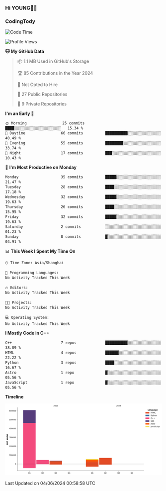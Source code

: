 <!--
**IHKYoung/IHKYoung** is a ✨ _special_ ✨ repository because its `README.md` (this file) appears on your GitHub profile.

Here are some ideas to get you started:

- 🔭 I’m currently working on ...
- 🌱 I’m currently learning ...
- 👯 I’m looking to collaborate on ...
- 🤔 I’m looking for help with ...
- 💬 Ask me about ...
- 📫 How to reach me: ...
- 😄 Pronouns: ...
- ⚡ Fun fact: ...
-->

### Hi YOUNG👋🏻


### CodingTody
<!--START_SECTION:waka-->
![Code Time](http://img.shields.io/badge/Code%20Time-42%20hrs%2023%20mins-blue)

![Profile Views](http://img.shields.io/badge/Profile%20Views-0-blue)

**🐱 My GitHub Data** 

> 📦 1.1 MB Used in GitHub's Storage 
 > 
> 🏆 85 Contributions in the Year 2024
 > 
> 🚫 Not Opted to Hire
 > 
> 📜 27 Public Repositories 
 > 
> 🔑 9 Private Repositories 
 > 
**I'm an Early 🐤** 

```text
🌞 Morning                25 commits          ████░░░░░░░░░░░░░░░░░░░░░   15.34 % 
🌆 Daytime                66 commits          ██████████░░░░░░░░░░░░░░░   40.49 % 
🌃 Evening                55 commits          ████████░░░░░░░░░░░░░░░░░   33.74 % 
🌙 Night                  17 commits          ███░░░░░░░░░░░░░░░░░░░░░░   10.43 % 
```
📅 **I'm Most Productive on Monday** 

```text
Monday                   35 commits          █████░░░░░░░░░░░░░░░░░░░░   21.47 % 
Tuesday                  28 commits          ████░░░░░░░░░░░░░░░░░░░░░   17.18 % 
Wednesday                32 commits          █████░░░░░░░░░░░░░░░░░░░░   19.63 % 
Thursday                 26 commits          ████░░░░░░░░░░░░░░░░░░░░░   15.95 % 
Friday                   32 commits          █████░░░░░░░░░░░░░░░░░░░░   19.63 % 
Saturday                 2 commits           ░░░░░░░░░░░░░░░░░░░░░░░░░   01.23 % 
Sunday                   8 commits           █░░░░░░░░░░░░░░░░░░░░░░░░   04.91 % 
```


📊 **This Week I Spent My Time On** 

```text
🕑︎ Time Zone: Asia/Shanghai

💬 Programming Languages: 
No Activity Tracked This Week

🔥 Editors: 
No Activity Tracked This Week

🐱‍💻 Projects: 
No Activity Tracked This Week

💻 Operating System: 
No Activity Tracked This Week
```

**I Mostly Code in C++** 

```text
C++                      7 repos             ██████████░░░░░░░░░░░░░░░   38.89 % 
HTML                     4 repos             ██████░░░░░░░░░░░░░░░░░░░   22.22 % 
Python                   3 repos             ████░░░░░░░░░░░░░░░░░░░░░   16.67 % 
Astro                    1 repo              █░░░░░░░░░░░░░░░░░░░░░░░░   05.56 % 
JavaScript               1 repo              █░░░░░░░░░░░░░░░░░░░░░░░░   05.56 % 
```



**Timeline**

![Lines of Code chart](https://raw.githubusercontent.com/IHKYoung/IHKYoung/baseline/assets/bar_graph.png)


 Last Updated on 04/06/2024 00:58:58 UTC
<!--END_SECTION:waka-->
